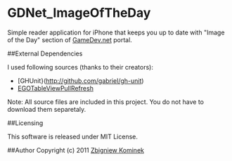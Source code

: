 GDNet_ImageOfTheDay
===================
Simple reader application for iPhone that keeps you up to date with "Image of the Day" section of [GameDev.net](http://gamedev.net) portal.

##External Dependencies

I used following sources (thanks to their creators):
* [GHUnit}(http://github.com/gabriel/gh-unit)
* [EGOTableViewPullRefresh](http://github.com/enormego/EGOTableViewPullRefresh)

Note: All source files are included in this project. You do not have to download them separetaly.

##Licensing

This software is released under MIT License. 

##Author
Copyright (c) 2011 [Zbigniew Kominek](http://zbyhoo.eu)

